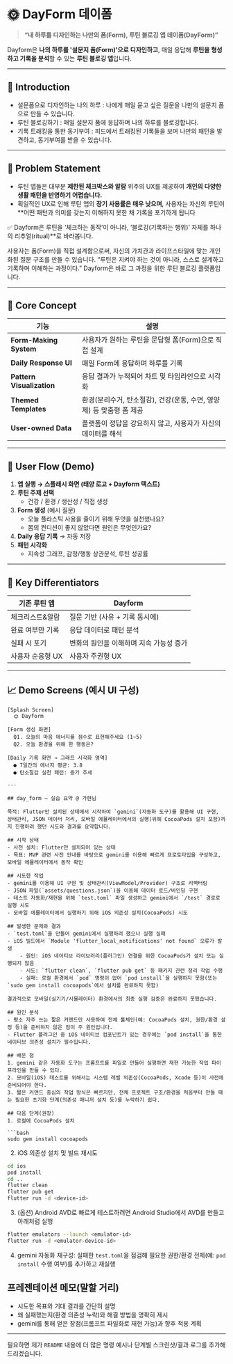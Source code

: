# 🌞 DayForm 데이폼

> **“내 하루를 디자인하는 나만의 폼(Form), 루틴 블로깅 앱 데이폼(DayForm)”**  

Dayform은 **나의 하루를 '설문지 폼(Form)'으로 디자인하고**, 매일 응답해 **루틴을 형성하고 기록을 분석**할 수 있는 **루틴 블로깅 앱**입니다.

---

## 📌 Introduction

- 설문폼으로 디자인하는 나의 하루 : 나에게 매일 묻고 싶은 질문을 나만의 설문지 폼으로 만들 수 있습니다.
- 루틴 블로깅하기 : 매일 설문지 폼에 응답하며 나의 하루를 블로깅합니다.
- 기록 트래킹을 통한 동기부여 : 피드에서 트래킹된 기록들을 보며 나만의 패턴을 발견하고, 동기부여를 받을 수 있습니다.

---

## 🚩 Problem Statement

- 루틴 앱들은 대부분 **제한된 체크박스와 알람** 위주의 UX를 제공하여 **개인의 다양한 생활 패턴을 반영하기 어렵습니다.**
- 획일적인 UX로 인해 루틴 앱의 **장기 사용률은 매우 낮으며**, 사용자는 자신의 루틴이 **어떤 패턴과 의미를 갖는지 이해하지 못한 채 기록을 포기하게 됩니다

✅ Dayform은 루틴을 ‘체크하는 동작’이 아니라, ‘블로깅(기록하는 행위)’ 자체를 하나의 리추얼(ritual)**로 바라봅니다.

사용자는 폼(Form)을 직접 설계함으로써, 자신의 가치관과 라이프스타일에 맞는 개인화된 질문 구조를 만들 수 있습니다.
“루틴은 지켜야 하는 것이 아니라, 스스로 설계하고 기록하며 이해하는 과정이다.”
Dayform은 바로 그 과정을 위한 루틴 블로깅 플랫폼입니다.

---

## 🎯 Core Concept

| 기능 | 설명 |
|------|------|
| **Form-Making System** | 사용자가 원하는 루틴을 문답형 폼(Form)으로 직접 설계 |
| **Daily Response UI** | 매일 Form에 응답하며 하루를 기록 |
| **Pattern Visualization** | 응답 결과가 누적되어 차트 및 타임라인으로 시각화 |
| **Themed Templates** | 환경(분리수거, 탄소절감), 건강(운동, 수면, 영양제) 등 맞춤형 폼 제공 |
| **User-owned Data** | 플랫폼이 정답을 강요하지 않고, 사용자가 자신의 데이터를 해석 |

---

## 🧭 User Flow (Demo)

1. **앱 실행 → 스플래시 화면 (태양 로고 + Dayform 텍스트)**
2. **루틴 주제 선택**  
   - 건강 / 환경 / 생산성 / 직접 생성
3. **Form 생성** (예시 질문)
   - 오늘 플라스틱 사용을 줄이기 위해 무엇을 실천했나요?
   - 몸의 컨디션이 좋지 않았다면 원인은 무엇인가요?
4. **Daily 응답 기록** → 자동 저장
5. **패턴 시각화**
   - 지속성 그래프, 감정/행동 상관분석, 루틴 성공률

---

## 🌟 Key Differentiators

| 기존 루틴 앱 | Dayform |
|--------------|---------|
| 체크리스트&알람 | 질문 기반 (사유 + 기록 동시에) |
| 완료 여부만 기록 | 응답 데이터로 패턴 분석 |
| 실패 시 포기 | 변화의 원인을 이해하며 지속 가능성 증가 |
| 사용자 순응형 UX | 사용자 주권형 UX |

---

## 📈 Demo Screens (예시 UI 구성)

```plaintext
[Splash Screen]
  🌞 Dayform

[Form 생성 화면]
  Q1. 오늘의 마음 에너지를 점수로 표현해주세요 (1~5)
  Q2. 오늘 환경을 위해 한 행동은?

[Daily 기록 화면 → 그래프 시각화 영역]
  ● 7일간의 에너지 평균: 3.8
  ● 탄소절감 실천 패턴: 증가 추세

---

## day_form — 실습 요약 @ 가현님

목적: Flutter만 설치된 상태에서 시작하여 `gemini`(자동화 도구)를 활용해 UI 구현, 상태관리, JSON 데이터 처리, 모바일 에뮬레이터에서의 실행(위해 CocoaPods 설치 포함)까지 진행하려 했던 시도와 결과를 요약합니다.

## 시작 상태
- 사전 설치: Flutter만 설치되어 있는 상태
- 목표: MVP 관련 사전 안내를 바탕으로 gemini를 이용해 빠르게 프로토타입을 구성하고, 모바일 에뮬레이터에서 동작 확인

## 시도한 작업
- gemini를 이용해 UI 구현 및 상태관리(ViewModel/Provider) 구조로 리팩터링
- JSON 파일(`assets/questions.json`)을 이용해 데이터 로드/바인딩 구현
- 테스트 자동화/재현을 위해 `test.toml` 파일 생성하고 gemini에서 `/test` 경로로 실행 시도
- 모바일 에뮬레이터에서 실행하기 위해 iOS 의존성 설치(CocoaPods) 시도

## 발생한 문제와 결과
- `test.toml`을 만들어 gemini에서 실행하려 했으나 실행 실패
- iOS 빌드에서 `Module 'flutter_local_notifications' not found` 오류가 발생
	- 원인: iOS 네이티브 라이브러리(플러그인) 연결을 위한 CocoaPods가 설치 또는 실행되지 않음
	- 시도: `flutter clean`, `flutter pub get` 등 패키지 관련 정리 작업 수행
	- 실패: 로컬 환경에서 `pod` 명령이 없어 `pod install`을 실행하지 못함(또는 `sudo gem install cocoapods`에서 설치를 완료하지 못함)

결과적으로 모바일(실기기/시뮬레이터) 환경에서의 최종 실행 검증은 완료하지 못했습니다.

## 원인 분석
- 평소 자주 쓰는 짧은 커맨드만 사용하여 전체 툴체인(예: CocoaPods 설치, 권한/환경 설정 등)을 준비하지 않은 점이 주 원인입니다.
- Flutter 플러그인 중 iOS 네이티브 컴포넌트가 있는 경우에는 `pod install`을 통한 네이티브 의존성 설치가 필수입니다.

## 배운 점
1. gemini 같은 자동화 도구는 프롬프트를 파일로 만들어 실행하면 재현 가능한 작업 파이프라인을 만들 수 있다.
2. 모바일(iOS) 테스트를 위해서는 시스템 레벨 의존성(CocoaPods, Xcode 등)이 사전에 준비되어야 한다.
3. 짧은 커맨드 중심의 작업 방식은 빠르지만, 전체 프로젝트 구조/환경을 처음부터 만들 때는 필요한 초기화 단계(의존성 매니저 설치 등)를 누락하기 쉽다.

## 다음 단계(권장)
1. 로컬에 CocoaPods 설치

```bash
sudo gem install cocoapods
```

2. iOS 의존성 설치 및 빌드 재시도

```bash
cd ios
pod install
cd ..
flutter clean
flutter pub get
flutter run -d <device-id>
```

3. (옵션) Android AVD로 빠르게 테스트하려면 Android Studio에서 AVD를 만들고 아래처럼 실행

```bash
flutter emulators --launch <emulator-id>
flutter run -d <emulator-device-id>
```

4. gemini 자동화 재구성: 실패한 `test.toml`을 점검해 필요한 권한/환경 전제(예: `pod install` 수행 여부)를 추가하고 재실행

## 프레젠테이션 메모(말할 거리)
- 시도한 목표와 기대 결과를 간단히 설명
- 왜 실패했는지(환경 의존성 누락)와 해결 방법을 명확히 제시
- gemini를 통해 얻은 장점(프롬프트 파일화로 재현 가능)과 향후 적용 계획

---

필요하면 제가 `README` 내용에 더 많은 명령 예시나 단계별 스크린샷/결과 로그를 추가해 드리겠습니다.
